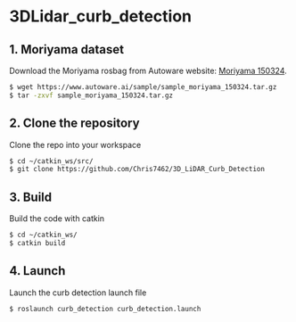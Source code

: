 # 3DLidar_curb_detection
## 1. Moriyama dataset
Download the Moriyama rosbag from Autoware website: [Moriyama 150324](https://www.autoware.ai/sample/sample_moriyama_150324.tar.gz).
```bash
$ wget https://www.autoware.ai/sample/sample_moriyama_150324.tar.gz
$ tar -zxvf sample_moriyama_150324.tar.gz
```

## 2. Clone the repository
Clone the repo into your workspace
```bash
$ cd ~/catkin_ws/src/
$ git clone https://github.com/Chris7462/3D_LiDAR_Curb_Detection
```

## 3. Build
Build the code with catkin
```bash
$ cd ~/catkin_ws/
$ catkin build
```

## 4. Launch
Launch the curb detection launch file
```bash
$ roslaunch curb_detection curb_detection.launch
```